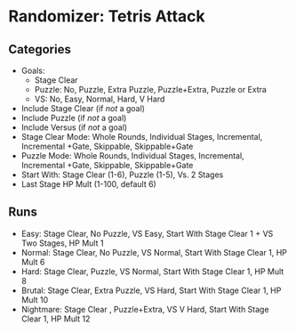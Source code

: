 # Randomizer: Tetris Attack
## Categories
- Goals:
    - Stage Clear
    - Puzzle: No, Puzzle, Extra Puzzle, Puzzle+Extra, Puzzle or Extra
    - VS: No, Easy, Normal, Hard, V Hard
- Include Stage Clear (if *not* a goal)
- Include Puzzle (if *not* a goal)
- Include Versus (if *not* a goal)
- Stage Clear Mode: Whole Rounds, Individual Stages, Incremental, Incremental +Gate, Skippable, Skippable+Gate
- Puzzle Mode: Whole Rounds, Individual Stages, Incremental, Incremental +Gate, Skippable, Skippable+Gate
- Start With: Stage Clear (1-6), Puzzle (1-5), Vs. 2 Stages
- Last Stage HP Mult (1-100, default 6)

## Runs
- Easy: Stage Clear, No Puzzle, VS Easy, Start With Stage Clear 1 + VS Two Stages, HP Mult 1
- Normal: Stage Clear, No Puzzle, VS Normal, Start With Stage Clear 1, HP Mult 6 
- Hard: Stage Clear, Puzzle, VS Normal, Start With Stage Clear 1, HP Mult 8 
- Brutal: Stage Clear, Extra Puzzle, VS Hard, Start With Stage Clear 1, HP Mult 10 
- Nightmare: Stage Clear , Puzzle+Extra, VS V Hard, Start With Stage Clear 1, HP Mult 12